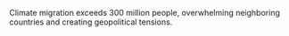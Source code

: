 Climate migration exceeds 300 million people, overwhelming neighboring countries and creating geopolitical tensions.
